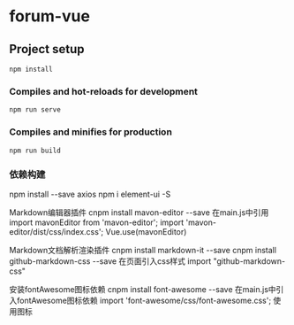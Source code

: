 # forum-vue

## Project setup
```
npm install
```

### Compiles and hot-reloads for development
```
npm run serve
```

### Compiles and minifies for production
```
npm run build
```

### 依赖构建
npm install --save axios
npm i element-ui -S

Markdown编辑器插件
cnpm install mavon-editor --save
在main.js中引用
import mavonEditor from 'mavon-editor';
import 'mavon-editor/dist/css/index.css';
Vue.use(mavonEditor)

Markdown文档解析渲染插件
cnpm install markdown-it --save
cnpm install github-markdown-css --save
在页面引入css样式
import "github-markdown-css"

安装fontAwesome图标依赖
cnpm install font-awesome --save
在main.js中引入fontAwesome图标依赖
import 'font-awesome/css/font-awesome.css';
使用图标
<i class="fa fa-address-book-o" aria-hidden="true"></i>


